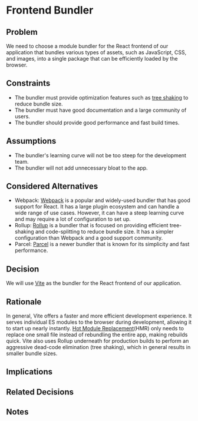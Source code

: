 # Frontend Bundler

## Problem

We need to choose a module bundler for the React frontend of our application that bundles various types of assets, such as JavaScript, CSS, and images, into a single package that can be efficiently loaded by the browser.

## Constraints

- The bundler must provide optimization features such as [tree shaking](https://developer.mozilla.org/en-US/docs/Glossary/Tree_shaking) to reduce bundle size.
- The bundler must have good documentation and a large community of users.
- The bundler should provide good performance and fast build times.

## Assumptions

- The bundler's learning curve will not be too steep for the development team.
- The bundler will not add unnecessary bloat to the app.

## Considered Alternatives

- Webpack: [Webpack](https://webpack.js.org/) is a popular and widely-used bundler that has good support for React. It has a large plugin ecosystem and can handle a wide range of use cases. However, it can have a steep learning curve and may require a lot of configuration to set up.
- Rollup: [Rollup](https://rollupjs.org/guide/en/) is a bundler that is focused on providing efficient tree-shaking and code-splitting to reduce bundle size. It has a simpler configuration than Webpack and a good support community.
- Parcel: [Parcel](https://parceljs.org/) is a newer bundler that is known for its simplicity and fast performance.

## Decision

We will use [Vite](https://vitejs.dev/) as the bundler for the React frontend of our application.

## Rationale

In general, Vite offers a faster and more efficient development experience.
It serves individual ES modules to the browser during development, allowing it to start up nearly instantly.
[Hot Module Replacement](https://vitejs.dev/guide/features.html#hot-module-replacement)(HMR) only needs to replace one small file instead of rebundling the entire app, making rebuilds quick.
Vite also uses Rollup underneath for production builds to perform an aggressive dead-code elimination (tree shaking), which in general results in smaller bundle sizes.

## Implications

## Related Decisions

## Notes
